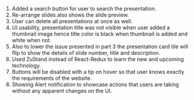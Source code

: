 1. Added a search button for user to search the presentation.
2. Re-arrange slides also shows the slide preview.
3. User can delete all presentations at once as well.
4. UI usability, presentation title was not visible when user added a thumbnail image hence title color is black when thumbnail is added and white when not.
5. Also to lower the issue presented in part 3 the presentation card tile will flip to show the details of slide number, title and description.
6. Used ZuStand instead of React-Redux to learn the new and upcoming technology.
7. Buttons will be disabled with a tip on hover so that user knows exactly the requirements of the website.
8. Showing Alert notification to showcase actions that users are taking without any apparent changes on the UI.
